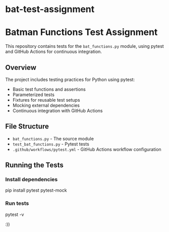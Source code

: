 # bat-test-assignment
# Batman Functions Test Assignment

This repository contains tests for the `bat_functions.py` module, using pytest and GitHub Actions for continuous integration.

## Overview

The project includes testing practices for Python using pytest:
- Basic test functions and assertions
- Parameterized tests
- Fixtures for reusable test setups
- Mocking external dependencies
- Continuous integration with GitHub Actions

## File Structure

- `bat_functions.py` - The source module
- `test_bat_functions.py` - Pytest tests
- `.github/workflows/pytest.yml` - GitHub Actions workflow configuration

## Running the Tests
### Install dependencies
pip install pytest pytest-mock

### Run tests
pytest -v

:))
